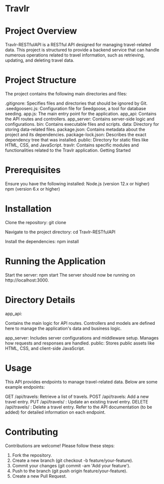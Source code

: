 # Travlr

# Project Overview
Travlr-RESTfulAPI is a RESTful API designed for managing travel-related data.
This project is structured to provide a backend service that can handle numerous
operations related to travel information, such as retrieving, updating, and
deleting travel data.

# Project Structure
The project contains the following main directories and files:

.gitignore: Specifies files and directories that should be ignored by Git.
.seedgooserc.js: Configuration file for Seedgoose, a tool for database seeding.
app.js: The main entry point for the application.
app_api: Contains the API routes and controllers.
app_server: Contains server-side logic and configurations.
bin: Contains executable files and scripts.
data: Directory for storing data-related files.
package.json: Contains metadata about the project and its dependencies.
package-lock.json: Describes the exact dependency tree that was installed.
public: Directory for static files like HTML, CSS, and JavaScript.
travlr: Contains specific modules and functionalities related to the Travlr application.
Getting Started

# Prerequisites
Ensure you have the following installed:
Node.js (version 12.x or higher)
npm (version 6.x or higher)

# Installation
Clone the repository:
git clone <repository-url>

Navigate to the project directory:
cd Travlr-RESTfulAPI

Install the dependencies:
npm install

# Running the Application
Start the server:
npm start
The server should now be running on http://localhost:3000.

# Directory Details
app_api:

Contains the main logic for API routes.
Controllers and models are defined here to manage the application's data and
business logic.

app_server:
Includes server configurations and middleware setup.
Manages how requests and responses are handled.
public:
Stores public assets like HTML, CSS, and client-side JavaScript.

# Usage
This API provides endpoints to manage travel-related data. Below are some
example endpoints:

GET /api/travels: Retrieve a list of travels.
POST /api/travels: Add a new travel entry.
PUT /api/travels/
: Update an existing travel entry.
DELETE /api/travels/
: Delete a travel entry.
Refer to the API documentation (to be added) for detailed information on each
endpoint.

# Contributing
Contributions are welcome! Please follow these steps:

1. Fork the repository.
2. Create a new branch (git checkout -b feature/your-feature).
3. Commit your changes (git commit -am 'Add your feature').
4. Push to the branch (git push origin feature/your-feature).
5. Create a new Pull Request.
